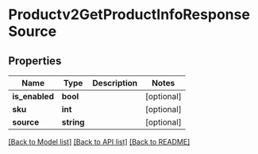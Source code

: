 # Productv2GetProductInfoResponseSource

## Properties
Name | Type | Description | Notes
------------ | ------------- | ------------- | -------------
**is_enabled** | **bool** |  | [optional] 
**sku** | **int** |  | [optional] 
**source** | **string** |  | [optional] 

[[Back to Model list]](../README.md#documentation-for-models) [[Back to API list]](../README.md#documentation-for-api-endpoints) [[Back to README]](../README.md)


